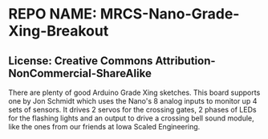 # REPO NAME: MRCS-Nano-Grade-Xing-Breakout

## License: Creative Commons Attribution-NonCommercial-ShareAlike

There are plenty of good Arduino Grade Xing sketches. This board supports one by Jon Schmidt which uses the Nano's 8
analog inputs to monitor up 4 sets of sensors. It drives 2 servos for the crossing gates, 2 phases of LEDs
for the flashing lights and an output to drive a crossing bell sound module, like the ones from our friends
at Iowa Scaled Engineering. 
